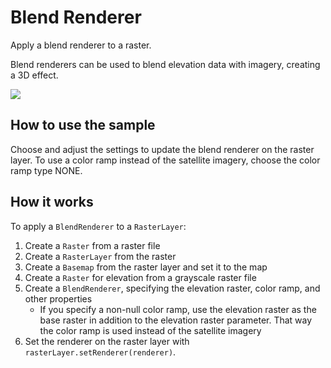 # Blend Renderer

Apply a blend renderer to a raster.

Blend renderers can be used to blend elevation data with imagery,
creating a 3D effect.

![](BlendRenderer.png)

## How to use the sample

Choose and adjust the settings to update the blend renderer on the
raster layer. To use a color ramp instead of the satellite imagery,
choose the color ramp type NONE.

## How it works

To apply a `BlendRenderer` to a `RasterLayer`:

1.  Create a `Raster` from a raster file
2.  Create a `RasterLayer` from the raster
3.  Create a `Basemap` from the raster layer and set it to the map
4.  Create a `Raster` for elevation from a grayscale raster file
5.  Create a `BlendRenderer`, specifying the elevation raster, color
    ramp, and other properties
      - If you specify a non-null color ramp, use the elevation raster
        as the base raster in addition to the elevation raster
        parameter. That way the color ramp is used instead of the
        satellite imagery
6.  Set the renderer on the raster layer with
    `rasterLayer.setRenderer(renderer)`.
